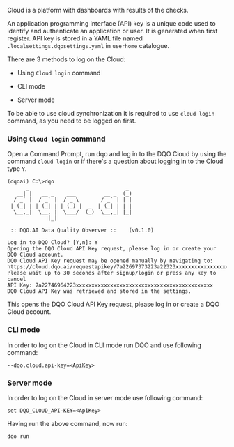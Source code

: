 Cloud is a platform with dashboards with results of the checks.

An application programming interface (API) key is a unique code used to identify and authenticate an application or user. It is generated when first register.
API key is stored in a YAML file named `.localsettings.dqosettings.yaml` in `userhome` catalogue.

There are 3 methods to log on the Cloud:

- Using `Cloud login` command

- CLI mode

- Server mode

To be able to use cloud synchronization it is required to use `cloud login` command, as you need to be logged on first.

### Using `Cloud login` command

Open a Command Prompt, run dqo and log in to the DQO Cloud by using the command `cloud login` or if there's a question about logging in to the Cloud type `Y`.

```
(dqoai) C:\>dqo
      _                               _
   __| |   __ _    ___         __ _  (_)
  / _` |  / _` |  / _ \       / _` | | |
 | (_| | | (_| | | (_) |  _  | (_| | | |
  \__,_|  \__, |  \___/  (_)  \__,_| |_|
             |_|

 :: DQO.AI Data Quality Observer ::    (v0.1.0)

Log in to DQO Cloud? [Y,n]: Y
Opening the DQO Cloud API Key request, please log in or create your DQO Cloud account.
DQO Cloud API Key request may be opened manually by navigating to: https://cloud.dqo.ai/requestapikey/7a22697373223a22323xxxxxxxxxxxxxxxxxxxxxxxxxxxxxxxx
Please wait up to 30 seconds after signup/login or press any key to cancel
API Key: 7a22746964223xxxxxxxxxxxxxxxxxxxxxxxxxxxxxxxxxxxxxxxxxxxx
DQO Cloud API Key was retrieved and stored in the settings.
```

This opens the DQO Cloud API Key request, please log in or create a DQO Cloud account.

### CLI mode

In order to log on the Cloud in CLI mode run DQO and use following command:

```
--dqo.cloud.api-key=<ApiKey>
```

### Server mode

In order to log on the Cloud in server mode use following command:

```
set DQO_CLOUD_API-KEY=<ApiKey>
```

Having run the above command, now run:

```
dqo run
```